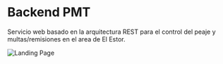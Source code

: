 # Backend PMT

Servicio web basado en la arquitectura REST para el control del peaje y multas/remisiones en el area de El Estor.

![Landing Page](https://res.cloudinary.com/intelgua-software-design/image/upload/v1568348937/landing_pmt_pcmadc.png)